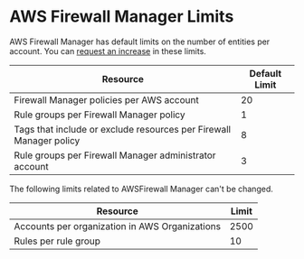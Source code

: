 # AWS Firewall Manager Limits<a name="fms-limits"></a>

AWS Firewall Manager has default limits on the number of entities per account\. You can [request an increase](https://console.aws.amazon.com/support/home#/case/create?issueType=service-limit-increase&limitType=service-code-waf) in these limits\.


| Resource | Default Limit | 
| --- | --- | 
| Firewall Manager policies per AWS account | 20 | 
| Rule groups per Firewall Manager policy | 1 | 
|  Tags that include or exclude resources per Firewall Manager policy  | 8 | 
| Rule groups per Firewall Manager administrator account | 3 | 

The following limits related to AWSFirewall Manager can't be changed\.


| Resource | Limit | 
| --- | --- | 
| Accounts per organization in AWS Organizations | 2500 | 
| Rules per rule group | 10 | 